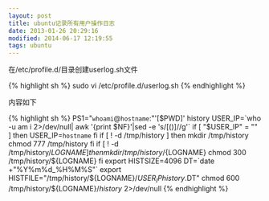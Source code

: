```yaml
---
layout: post
title: ubuntu记录所有用户操作日志
date: 2013-01-26 20:29:16
modified: 2014-06-17 12:19:55
tags: ubuntu
---
```


在/etc/profile.d/目录创建userlog.sh文件

{% highlight sh %}
sudo vi /etc/profile.d/userlog.sh
{% endhighlight %}

内容如下

{% highlight sh %}
PS1="`whoami`@`hostname`:"'[$PWD]'
history
USER_IP=`who -u am i 2>/dev/null| awk '{print $NF}'|sed -e 's/[()]//g'`
if [ "$USER_IP" = "" ]
then
USER_IP=`hostname`
fi
if [ ! -d /tmp/history ]
then
mkdir /tmp/history
chmod 777 /tmp/history
fi
if [ ! -d /tmp/history/${LOGNAME} ]
then
mkdir /tmp/history/${LOGNAME}
chmod 300 /tmp/history/${LOGNAME}
fi
export HISTSIZE=4096
DT=`date +"%Y%m%d_%H%M%S"`
export HISTFILE="/tmp/history/${LOGNAME}/${USER_IP} history.$DT"
chmod 600 /tmp/history/${LOGNAME}/*history* 2>/dev/null
{% endhighlight %}